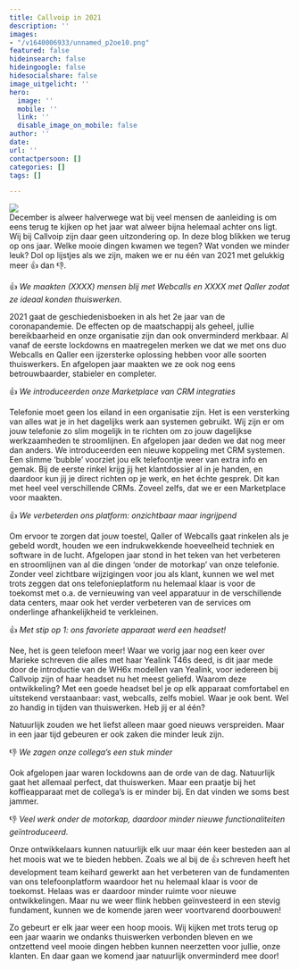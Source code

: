 ```yaml
---
title: Callvoip in 2021
description: ''
images:
- "/v1640006933/unnamed_p2oe10.png"
featured: false
hideinsearch: false
hideingoogle: false
hidesocialshare: false
image_uitgelicht: ''
hero:
  image: ''
  mobile: ''
  link: ''
  disable_image_on_mobile: false
author: ''
date: 
url: ''
contactpersoon: []
categories: []
tags: []

---
```

  
![](https://res.cloudinary.com/callvoip/image/upload/v1640006933/unnamed_p2oe10.png)  
December is alweer halverwege wat bij veel mensen de aanleiding is om eens terug te kijken op het jaar wat alweer bijna helemaal achter ons ligt. Wij bij Callvoip zijn daar geen uitzondering op. In deze blog blikken we terug op ons jaar. Welke mooie dingen kwamen we tegen? Wat vonden we minder leuk? Dol op lijstjes als we zijn, maken we er nu één van 2021 met gelukkig meer 👍 dan 👎.

👍 _We maakten (XXXX) mensen blij met Webcalls en XXXX met Qaller zodat ze ideaal konden thuiswerken._

2021 gaat de geschiedenisboeken in als het 2e jaar van de coronapandemie. De effecten op de maatschappij als geheel, jullie bereikbaarheid en onze organisatie zijn dan ook onverminderd merkbaar. Al vanaf de eerste lockdowns en maatregelen merken we dat we met ons duo Webcalls en Qaller een ijzersterke oplossing hebben voor alle soorten thuiswerkers. En afgelopen jaar maakten we ze ook nog eens betrouwbaarder, stabieler en completer.

👍 _We introduceerden onze Marketplace van CRM integraties_

Telefonie moet geen los eiland in een organisatie zijn. Het is een versterking van alles wat je in het dagelijks werk aan systemen gebruikt. Wij zijn er om jouw telefonie zo slim mogelijk in te richten om zo jouw dagelijkse werkzaamheden te stroomlijnen. En afgelopen jaar deden we dat nog meer dan anders. We introduceerden een nieuwe koppeling met CRM systemen. Een slimme ‘bubble’ voorziet jou elk telefoontje weer van extra info en gemak. Bij de eerste rinkel krijg jij het klantdossier al in je handen, en daardoor kun jij je direct richten op je werk, en het échte gesprek. Dit kan met heel veel verschillende CRMs. Zoveel zelfs, dat we er een Marketplace voor maakten.

👍 _We verbeterden ons platform: onzichtbaar maar ingrijpend_

Om ervoor te zorgen dat jouw toestel, Qaller of Webcalls gaat rinkelen als je gebeld wordt, houden we een indrukwekkende hoeveelheid techniek en software in de lucht. Afgelopen jaar stond in het teken van het verbeteren en stroomlijnen van al die dingen ‘onder de motorkap’ van onze telefonie. Zonder veel zichtbare wijzigingen voor jou als klant, kunnen we wel met trots zeggen dat ons telefonieplatform nu helemaal klaar is voor de toekomst met o.a. de vernieuwing van veel apparatuur in de verschillende data centers, maar ook het verder verbeteren van de services om onderlinge afhankelijkheid te verkleinen.

👍 _Met stip op 1: ons favoriete apparaat werd een headset!_

Nee, het is geen telefoon meer! Waar we vorig jaar nog een keer over Marieke schreven die alles met haar Yealink T46s deed, is dit jaar mede door de introductie van de WH6x modellen van Yealink, voor iedereen bij Callvoip zijn of haar headset nu het meest geliefd. Waarom deze ontwikkeling? Met een goede headset bel je op elk apparaat comfortabel en uitstekend verstaanbaar: vast, webcalls, zelfs mobiel. Waar je ook bent. Wel zo handig in tijden van thuiswerken. Heb jij er al één?

Natuurlijk zouden we het liefst alleen maar goed nieuws verspreiden. Maar in een jaar tijd gebeuren er ook zaken die minder leuk zijn.

👎 _We zagen onze collega’s een stuk minder_

Ook afgelopen jaar waren lockdowns aan de orde van de dag. Natuurlijk gaat het allemaal perfect, dat thuiswerken. Maar een praatje bij het koffieapparaat met de collega’s is er minder bij. En dat vinden we soms best jammer.

👎 _Veel werk onder de motorkap, daardoor minder nieuwe functionaliteiten geïntroduceerd._

Onze ontwikkelaars kunnen natuurlijk elk uur maar één keer besteden aan al het moois wat we te bieden hebben. Zoals we al bij de 👍 schreven heeft het development team keihard gewerkt aan het verbeteren van de fundamenten van ons telefoonplatform waardoor het nu helemaal klaar is voor de toekomst. Helaas was er daardoor minder ruimte voor nieuwe ontwikkelingen. Maar nu we weer flink hebben geïnvesteerd in een stevig fundament, kunnen we de komende jaren weer voortvarend doorbouwen!

Zo gebeurt er elk jaar weer een hoop moois. Wij kijken met trots terug op een jaar waarin we ondanks thuiswerken verbonden bleven en we ontzettend veel mooie dingen hebben kunnen neerzetten voor jullie, onze klanten. En daar gaan we komend jaar natuurlijk onverminderd mee door!